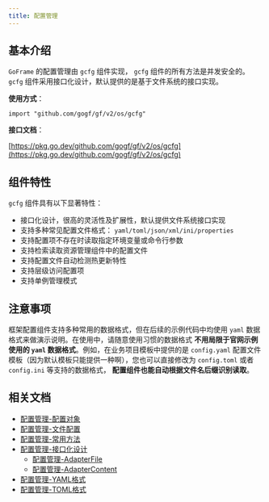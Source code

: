 ```yaml
---
title: 配置管理
---
```


## 基本介绍

`GoFrame` 的配置管理由 `gcfg` 组件实现， `gcfg` 组件的所有方法是并发安全的。 `gcfg` 组件采用接口化设计，默认提供的是基于文件系统的接口实现。

**使用方式**：

```
import "github.com/gogf/gf/v2/os/gcfg"
```

**接口文档**：

[https://pkg.go.dev/github.com/gogf/gf/v2/os/gcfg](https://pkg.go.dev/github.com/gogf/gf/v2/os/gcfg)

## 组件特性

`gcfg` 组件具有以下显著特性：

- 接口化设计，很高的灵活性及扩展性，默认提供文件系统接口实现
- 支持多种常见配置文件格式： `yaml/toml/json/xml/ini/properties`
- 支持配置项不存在时读取指定环境变量或命令行参数
- 支持检索读取资源管理组件中的配置文件
- 支持配置文件自动检测热更新特性
- 支持层级访问配置项
- 支持单例管理模式

## 注意事项

框架配置组件支持多种常用的数据格式，但在后续的示例代码中均使用 `yaml` 数据格式来做演示说明。在使用中，请随意使用习惯的数据格式 **不用局限于官网示例使用的 `yaml` 数据格式**。例如，在业务项目模板中提供的是 `config.yaml` 配置文件模板（因为默认模板只能提供一种啊），您也可以直接修改为 `config.toml` 或者 `config.ini` 等支持的数据格式， **配置组件也能自动根据文件名后缀识别读取**。

## 相关文档

- [配置管理-配置对象](/docs/核心组件/配置管理/配置管理-配置对象)
- [配置管理-文件配置](/docs/核心组件/配置管理/配置管理-文件配置)
- [配置管理-常用方法](/docs/核心组件/配置管理/配置管理-常用方法)
- [配置管理-接口化设计](/docs/核心组件/配置管理/配置管理-接口化设计/配置管理-接口化设计)
  - [配置管理-AdapterFile](/docs/核心组件/配置管理/配置管理-接口化设计/配置管理-AdapterFile)
  - [配置管理-AdapterContent](/docs/核心组件/配置管理/配置管理-接口化设计/配置管理-AdapterContent)
- [配置管理-YAML格式](/docs/核心组件/配置管理/配置管理-YAML格式)
- [配置管理-TOML格式](/docs/核心组件/配置管理/配置管理-TOML格式)